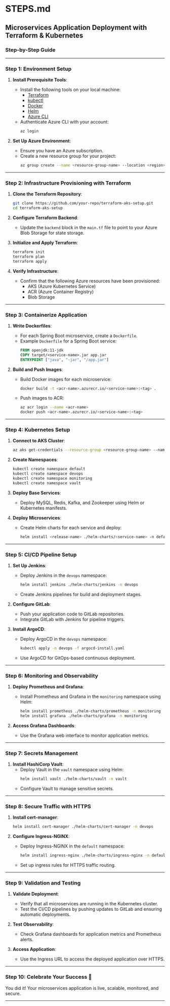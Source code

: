# **STEPS.md**  
## **Microservices Application Deployment with Terraform & Kubernetes**  

### **Step-by-Step Guide**

---

### **Step 1: Environment Setup**  
1. **Install Prerequisite Tools**:  
   - Install the following tools on your local machine:  
     - [Terraform](https://learn.hashicorp.com/tutorials/terraform/install-cli)  
     - [kubectl](https://kubernetes.io/docs/tasks/tools/install-kubectl/)  
     - [Docker](https://docs.docker.com/get-docker/)  
     - [Helm](https://helm.sh/docs/intro/install/)  
     - [Azure CLI](https://learn.microsoft.com/en-us/cli/azure/install-azure-cli)  
   - Authenticate Azure CLI with your account:  
     ```bash  
     az login  
     ```  

2. **Set Up Azure Environment**:  
   - Ensure you have an Azure subscription.  
   - Create a new resource group for your project:  
     ```bash  
     az group create --name <resource-group-name> --location <region>  
     ```  

---

### **Step 2: Infrastructure Provisioning with Terraform**  
1. **Clone the Terraform Repository**:  
   ```bash  
   git clone https://github.com/your-repo/terraform-aks-setup.git  
   cd terraform-aks-setup  
   ```  

2. **Configure Terraform Backend**:  
   - Update the `backend` block in the `main.tf` file to point to your Azure Blob Storage for state storage.  

3. **Initialize and Apply Terraform**:  
   ```bash  
   terraform init  
   terraform plan  
   terraform apply  
   ```  

4. **Verify Infrastructure**:  
   - Confirm that the following Azure resources have been provisioned:  
     - AKS (Azure Kubernetes Service)  
     - ACR (Azure Container Registry)  
     - Blob Storage  

---

### **Step 3: Containerize Application**  
1. **Write Dockerfiles**:  
   - For each Spring Boot microservice, create a `Dockerfile`.  
   - Example `Dockerfile` for a Spring Boot service:  
     ```dockerfile  
     FROM openjdk:11-jdk  
     COPY target/<service-name>.jar app.jar  
     ENTRYPOINT ["java", "-jar", "/app.jar"]  
     ```  

2. **Build and Push Images**:  
   - Build Docker images for each microservice:  
     ```bash  
     docker build -t <acr-name>.azurecr.io/<service-name>:<tag> .  
     ```  
   - Push images to ACR:  
     ```bash  
     az acr login --name <acr-name>  
     docker push <acr-name>.azurecr.io/<service-name>:<tag>  
     ```  

---

### **Step 4: Kubernetes Setup**  
1. **Connect to AKS Cluster**:  
   ```bash  
   az aks get-credentials --resource-group <resource-group-name> --name <aks-name>  
   ```  

2. **Create Namespaces**:  
   ```bash  
   kubectl create namespace default  
   kubectl create namespace devops  
   kubectl create namespace monitoring  
   kubectl create namespace vault  
   ```  

3. **Deploy Base Services**:  
   - Deploy MySQL, Redis, Kafka, and Zookeeper using Helm or Kubernetes manifests.  

4. **Deploy Microservices**:  
   - Create Helm charts for each service and deploy:  
     ```bash  
     helm install <release-name> ./helm-charts/<service-name> -n default  
     ```  

---

### **Step 5: CI/CD Pipeline Setup**  
1. **Set Up Jenkins**:  
   - Deploy Jenkins in the `devops` namespace:  
     ```bash  
     helm install jenkins ./helm-charts/jenkins -n devops  
     ```  
   - Create Jenkins pipelines for build and deployment stages.  

2. **Configure GitLab**:  
   - Push your application code to GitLab repositories.  
   - Integrate GitLab with Jenkins for pipeline triggers.  

3. **Install ArgoCD**:  
   - Deploy ArgoCD in the `devops` namespace:  
     ```bash  
     kubectl apply -n devops -f argocd-install.yaml  
     ```  
   - Use ArgoCD for GitOps-based continuous deployment.  

---

### **Step 6: Monitoring and Observability**  
1. **Deploy Prometheus and Grafana**:  
   - Install Prometheus and Grafana in the `monitoring` namespace using Helm:  
     ```bash  
     helm install prometheus ./helm-charts/prometheus -n monitoring  
     helm install grafana ./helm-charts/grafana -n monitoring  
     ```  

2. **Access Grafana Dashboards**:  
   - Use the Grafana web interface to monitor application metrics.  

---

### **Step 7: Secrets Management**  
1. **Install HashiCorp Vault**:  
   - Deploy Vault in the `vault` namespace using Helm:  
     ```bash  
     helm install vault ./helm-charts/vault -n vault  
     ```  
   - Configure Vault to manage sensitive secrets.  

---

### **Step 8: Secure Traffic with HTTPS**  
1. **Install cert-manager**:  
   ```bash  
   helm install cert-manager ./helm-charts/cert-manager -n devops  
   ```  

2. **Configure Ingress-NGINX**:  
   - Deploy Ingress-NGINX in the `default` namespace:  
     ```bash  
     helm install ingress-nginx ./helm-charts/ingress-nginx -n default  
     ```  
   - Set up ingress rules for HTTPS traffic routing.  

---

### **Step 9: Validation and Testing**  
1. **Validate Deployment**:  
   - Verify that all microservices are running in the Kubernetes cluster.  
   - Test the CI/CD pipelines by pushing updates to GitLab and ensuring automatic deployments.  

2. **Test Observability**:  
   - Check Grafana dashboards for application metrics and Prometheus alerts.  

3. **Access Application**:  
   - Use the Ingress URL to access the deployed application over HTTPS.  

---

### **Step 10: Celebrate Your Success** 🎉  
You did it! Your microservices application is live, scalable, monitored, and secure.  

---
